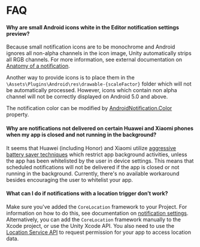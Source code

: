 # FAQ

#### Why are small Android icons white in the Editor notification settings preview?

Because small notification icons are to be monochrome and Android ignores all non-alpha channels in the icon image, Unity automatically strips all RGB channels. For more information, see external documentation on [Anatomy of a notification](https://material.io/design/platform-guidance/android-notifications.html#anatomy-of-a-notification).

Another way to provide icons is to place them in the `\Assets\Plugins\Android\res\drawable-{scaleFactor}` folder which will not be automatically processed. However, icons which contain non alpha channel will not be correctly displayed on Android 5.0 and above.

The notification color can be modified by [AndroidNotification.Color](../api/Unity.Notifications.Android.AndroidNotification.html#Unity_Notifications_Android_AndroidNotification_Color) property.

#### Why are notifications not delivered on certain Huawei and Xiaomi phones when my app is closed and not running in the background?

It seems that Huawei (including Honor) and Xiaomi utilize [aggressive battery saver techniques](https://stackoverflow.com/questions/47145722/how-to-deal-with-huaweis-and-xiaomis-battery-optimizations) which restrict app background activities, unless the app has been whitelisted by the user in device settings.
This means that scheduled notifications will not be delivered if the app is closed or not running in the background. Currently, there's no available workaround besides encouraging the user to whitelist your app.

#### What can I do if notifications with a location trigger don’t work?

Make sure you've added the `CoreLocation` framework to your Project. For information on how to do this, see documentation on [notification settings](settings.html#include-corelocation-framework).
Alternatively, you can add the `CoreLocation` framework manually to the Xcode project, or use the Unity Xcode API. You also need to use the [Location Service API](https://docs.unity3d.com/ScriptReference/LocationService.html) to request permission for your app to access location data.
